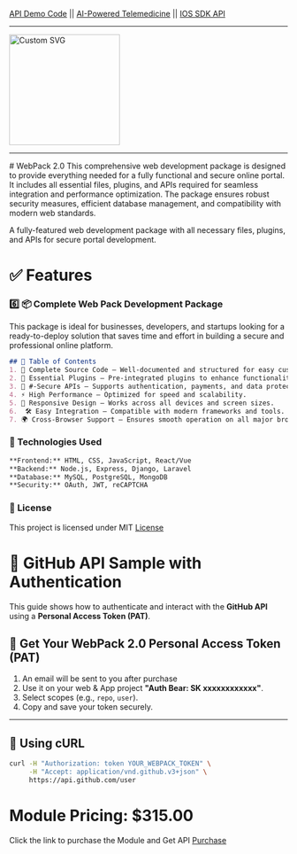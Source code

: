  [API Demo Code](https://mit-license.org/) ||  [AI-Powered Telemedicine](https://mit-license.org/) ||  [IOS SDK API](https://mit-license.org/)
 <hr>
 <img src="https://www.svgrepo.com/show/520210/web-inspector-fork.svg" width="200px" alt="Custom SVG">
 
<hr>
# WebPack 2.0
This comprehensive web development package is designed to provide everything needed for a fully functional and secure online portal. It includes all essential files, plugins, and APIs required for seamless integration and performance optimization. The package ensures robust security measures, efficient database management, and compatibility with modern web standards.

A fully-featured web development package with all necessary files, plugins, and APIs for secure portal development.

# ✅ Features
### 6️⃣ **📦 Complete Web Pack Development Package**  
This package is ideal for businesses, developers, and startups looking for a ready-to-deploy solution that saves time and effort in building a secure and professional online platform.
```md
## 📌 Table of Contents
1. 📜 Complete Source Code – Well-documented and structured for easy customization.
2. 🔌 Essential Plugins – Pre-integrated plugins to enhance functionality.
3. 🔐 #-Secure APIs – Supports authentication, payments, and data protection.
4. ⚡ High Performance – Optimized for speed and scalability.
5. 📱 Responsive Design – Works across all devices and screen sizes.
6.  🛠️ Easy Integration – Compatible with modern frameworks and tools.
7. 🌍 Cross-Browser Support – Ensures smooth operation on all major browsers.
```

### 🔧 Technologies Used
```md
**Frontend:** HTML, CSS, JavaScript, React/Vue
**Backend:** Node.js, Express, Django, Laravel
**Database:** MySQL, PostgreSQL, MongoDB
**Security:** OAuth, JWT, reCAPTCHA
```

### 📜 License
This project is licensed under MIT [License](https://mit-license.org/)

# 🚀 GitHub API Sample with Authentication  

This guide shows how to authenticate and interact with the **GitHub API** using a **Personal Access Token (PAT)**.  

## 🔐 Get Your WebPack 2.0 Personal Access Token (PAT)  
1. An email will be sent to you after purchase
2. Use it on your web & App project **"Auth Bear: SK xxxxxxxxxxxx"**.  
3. Select scopes (e.g., `repo`, `user`).  
4. Copy and save your token securely.  

---

## 📌 Using cURL
```bash
curl -H "Authorization: token YOUR_WEBPACK_TOKEN" \
     -H "Accept: application/vnd.github.v3+json" \
     https://api.github.com/user
```
# Module Pricing: $315.00
Click the link to purchase the Module and Get API [Purchase](https://mit-license.org/)
